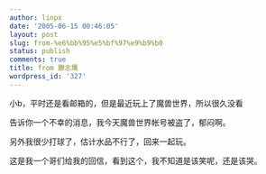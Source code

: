 ```yaml
---
author: linpx
date: '2005-06-15 00:46:05'
layout: post
slug: from-%e6%bb%95%e5%bf%97%e9%b9%b0
status: publish
comments: true
title: from 滕志鹰
wordpress_id: '327'
---
```


小b，平时还是看邮箱的，但是最近玩上了魔兽世界，所以很久没看

告诉你一个不幸的消息，我今天魔兽世界帐号被盗了，郁闷啊。

另外我很少打球了，估计水品不行了，回来一起玩。

  
这是我一个哥们给我的回信，看到这个，我不知道是该笑呢，还是该哭。

